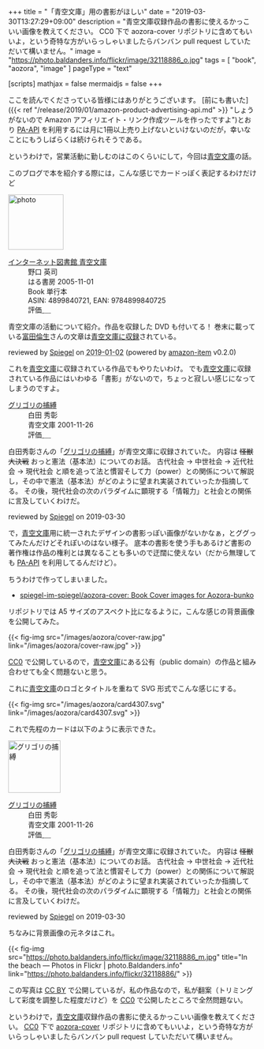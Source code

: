+++
title = "「青空文庫」用の書影がほしい"
date = "2019-03-30T13:27:29+09:00"
description = "青空文庫収録作品の書影に使えるかっこいい画像を教えてください。 CC0 下で aozora-cover リポジトリに含めてもいいよ，という奇特な方がいらっしゃいましたらバンバン pull request していただいて構いません。"
image = "https://photo.baldanders.info/flickr/image/32118886_o.jpg"
tags = [ "book", "aozora", "image" ]
pageType = "text"

[scripts]
  mathjax = false
  mermaidjs = false
+++

ここを読んでくださっている皆様にはありがとうございます。
[前にも書いた]({{< ref "/release/2019/01/amazon-product-advertising-api.md" >}} "しょうがないので Amazon アフィリエイト・リンク作成ツールを作ったですよ")とおり [PA-API] を利用するには月に1冊以上売り上げないといけないのだが，幸いなことにもうしばらくは続けられそうである。

というわけで，営業活動に勤しむのはこのくらいにして，今回は[青空文庫]の話。

このブログで本を紹介する際には，こんな感じでカードっぽく表記するわけだけど

<div class="hreview">
  <div class="photo"><a class="item url" href="https://www.amazon.co.jp/%E3%82%A4%E3%83%B3%E3%82%BF%E3%83%BC%E3%83%8D%E3%83%83%E3%83%88%E5%9B%B3%E6%9B%B8%E9%A4%A8-%E9%9D%92%E7%A9%BA%E6%96%87%E5%BA%AB-%E9%87%8E%E5%8F%A3-%E8%8B%B1%E5%8F%B8/dp/4899840721?SubscriptionId=AKIAJYVUJ3DMTLAECTHA&tag=baldandersinf-22&linkCode=xm2&camp=2025&creative=165953&creativeASIN=4899840721"><img src="https://images-fe.ssl-images-amazon.com/images/I/51V8S7TXJ5L._SL160_.jpg" width="112" alt="photo"></a></div>
  <dl class="fn">
    <dt><a href="https://www.amazon.co.jp/%E3%82%A4%E3%83%B3%E3%82%BF%E3%83%BC%E3%83%8D%E3%83%83%E3%83%88%E5%9B%B3%E6%9B%B8%E9%A4%A8-%E9%9D%92%E7%A9%BA%E6%96%87%E5%BA%AB-%E9%87%8E%E5%8F%A3-%E8%8B%B1%E5%8F%B8/dp/4899840721?SubscriptionId=AKIAJYVUJ3DMTLAECTHA&tag=baldandersinf-22&linkCode=xm2&camp=2025&creative=165953&creativeASIN=4899840721">インターネット図書館 青空文庫</a></dt>
	<dd>野口 英司</dd>
    <dd>はる書房 2005-11-01</dd>
    <dd>Book 単行本</dd>
    <dd>ASIN: 4899840721, EAN: 9784899840725</dd>
    <dd>評価<abbr class="rating fa-sm" title="4">&nbsp;<i class="fas fa-star"></i>&nbsp;<i class="fas fa-star"></i>&nbsp;<i class="fas fa-star"></i>&nbsp;<i class="fas fa-star"></i>&nbsp;<i class="far fa-star"></i></abbr></dd>
  </dl>
  <p class="description">青空文庫の活動について紹介。作品を収録した DVD も付いてる！ 巻末に載っている<a href="https://www.tomita-michio.jp/">富田倫生</a>さんの文章は<a href="https://www.aozora.gr.jp/cards/000055/card59489.html">青空文庫に収録</a>されている。</p>
  <p class="powered-by" >reviewed by <a href='#maker' class='reviewer'>Spiegel</a> on <abbr class="dtreviewed" title="2019-01-02">2019-01-02</abbr> (powered by <a href="https://github.com/spiegel-im-spiegel/amazon-item" >amazon-item</a> v0.2.0)</p>
</div>

これを[青空文庫]に収録されている作品でもやりたいわけ。
でも[青空文庫]に収録されている作品にはいわゆる「書影」がないので，ちょっと寂しい感じになってしまうのですよ。

<div class="hreview" >
    <dl class="fn">
      <dt><a href="https://www.aozora.gr.jp/cards/000021/card4307.html">グリゴリの捕縛</a></dt>
      <dd>白田 秀彰</dd>
      <dd>青空文庫 2001-11-26</dd>
      <dd>評価<abbr class="rating fa-sm" title="4">&nbsp;<i class="fas fa-star"></i>&nbsp;<i class="fas fa-star"></i>&nbsp;<i class="fas fa-star"></i>&nbsp;<i class="fas fa-star"></i>&nbsp;<i class="far fa-star"></i></abbr></dd>
    </dl>
    <p class="description">白田秀彰さんの「<a href="http://orion.mt.tama.hosei.ac.jp/hideaki/kenporon.htm">グリゴリの捕縛</a>」が青空文庫に収録されていた。
		内容は <strike>怪獣大決戦</strike> おっと憲法（基本法）についてのお話。
		古代社会 → 中世社会 → 近代社会 → 現代社会 と順を追って法と慣習そして力（power）との関係について解説し，その中で憲法（基本法）がどのように望まれ実装されていったか指摘してる。
        その後，現代社会の次のパラダイムに顕現する「情報力」と社会との関係に言及していくわけだ。</p>
	<p class="powered-by" >reviewed by <a href='#maker' class='reviewer'>Spiegel</a> on <abbr class="dtreviewed">2019-03-30</abbr></p>
</div>

で，[青空文庫]用に統一されたデザインの書影っぽい画像がないかなぁ，とググってみたんだけどそれぽいのはない様子。
底本の書影を使う手もあるけど書影の著作権は作品の権利とは異なることも多いので迂闊に使えない（だから無理しても [PA-API] を利用してるんだけど）。

ちうわけで作ってしまいました。

- [spiegel-im-spiegel/aozora-cover: Book Cover images for Aozora-bunko](https://github.com/spiegel-im-spiegel/aozora-cover)

リポジトリでは A5 サイズのアスペクト比になるように，こんな感じの背景画像を公開してみた。

{{< fig-img src="/images/aozora/cover-raw.jpg" link="/images/aozora/cover-raw.jpg" >}}

[CC0] で公開しているので，[青空文庫]にある公有（public domain）の作品と組み合わせても全く問題ないと思う。

これに[青空文庫]のロゴとタイトルを重ねて SVG 形式でこんな感じにする。

{{< fig-img src="/images/aozora/card4307.svg" link="/images/aozora/card4307.svg" >}}

これで先程のカードは以下のように表示できた。

<div class="hreview" >
    <div class="photo"><a href="https://www.aozora.gr.jp/cards/000021/card4307.html"><img src="/images/aozora/card4307.svg" alt="グリゴリの捕縛" width="106"></a></div>
    <dl class="fn">
      <dt><a href="https://www.aozora.gr.jp/cards/000021/card4307.html">グリゴリの捕縛</a></dt>
      <dd>白田 秀彰</dd>
      <dd>青空文庫 2001-11-26</dd>
      <dd>評価<abbr class="rating fa-sm" title="4">&nbsp;<i class="fas fa-star"></i>&nbsp;<i class="fas fa-star"></i>&nbsp;<i class="fas fa-star"></i>&nbsp;<i class="fas fa-star"></i>&nbsp;<i class="far fa-star"></i></abbr></dd>
    </dl>
    <p class="description">白田秀彰さんの「<a href="http://orion.mt.tama.hosei.ac.jp/hideaki/kenporon.htm">グリゴリの捕縛</a>」が青空文庫に収録されていた。
		内容は <strike>怪獣大決戦</strike> おっと憲法（基本法）についてのお話。
		古代社会 → 中世社会 → 近代社会 → 現代社会 と順を追って法と慣習そして力（power）との関係について解説し，その中で憲法（基本法）がどのように望まれ実装されていったか指摘してる。
        その後，現代社会の次のパラダイムに顕現する「情報力」と社会との関係に言及していくわけだ。</p>
	<p class="powered-by" >reviewed by <a href='#maker' class='reviewer'>Spiegel</a> on <abbr class="dtreviewed">2019-03-30</abbr></p>
</div>

ちなみに背景画像の元ネタはこれ。

{{< fig-img src="https://photo.baldanders.info/flickr/image/32118886_m.jpg" title="In the beach — Photos in Flickr | photo.Baldanders.info" link="https://photo.baldanders.info/flickr/32118886/" >}}

この写真は [CC BY] で公開しているが，私の作品なので，私が翻案（トリミングして彩度を調整した程度だけど）を [CC0] で公開したところで全然問題ない。

というわけで，[青空文庫]収録作品の書影に使えるかっこいい画像を教えてください。
[CC0] 下で [aozora-cover] リポジトリに含めてもいいよ，という奇特な方がいらっしゃいましたらバンバン pull request していただいて構いません。

[PA-API]: https://affiliate.amazon.co.jp/assoc_credentials/home "Product Advertising API"
[青空文庫]: https://www.aozora.gr.jp/ "青空文庫　Aozora Bunko"
[aozora-cover]: https://github.com/spiegel-im-spiegel/aozora-cover "spiegel-im-spiegel/aozora-cover: Book Cover images for Aozora-bunko"
[CC0]: http://creativecommons.org/publicdomain/zero/1.0/ "Creative Commons — CC0 1.0 Universal"
[CC BY]: https://creativecommons.org/licenses/by/4.0/ "Creative Commons — Attribution 4.0 International — CC BY 4.0"
